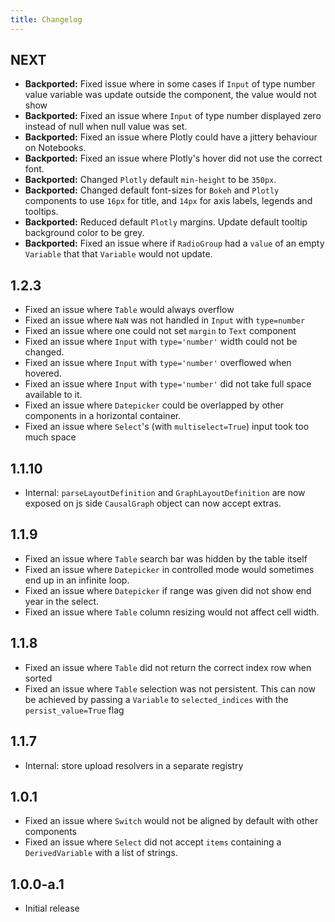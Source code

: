 ```yaml
---
title: Changelog
---
```


## NEXT

-   **Backported:** Fixed issue where in some cases if `Input` of type number value variable was update outside the component, the value would not show
-   **Backported:** Fixed an issue where `Input` of type number displayed zero instead of null when null value was set.
-   **Backported:** Fixed an issue where Plotly could have a jittery behaviour on Notebooks.
-   **Backported:** Fixed an issue where Plotly's hover did not use the correct font.
-   **Backported:** Changed `Plotly` default `min-height` to be `350px`.
-   **Backported:** Changed default font-sizes for `Bokeh` and `Plotly` components to use `16px` for title, and `14px` for axis labels, legends and tooltips.
-   **Backported:** Reduced default `Plotly` margins. Update default tooltip background color to be grey.
-   **Backported:** Fixed an issue where if `RadioGroup` had a `value` of an empty `Variable` that that `Variable` would not update.

## 1.2.3

-   Fixed an issue where `Table` would always overflow
-   Fixed an issue where `NaN` was not handled in `Input` with `type=number`
-   Fixed an issue where one could not set `margin` to `Text` component
-   Fixed an issue where `Input` with `type='number'` width could not be changed.
-   Fixed an issue where `Input` with `type='number'` overflowed when hovered.
-   Fixed an issue where `Input` with `type='number'` did not take full space available to it.
-   Fixed an issue where `Datepicker` could be overlapped by other components in a horizontal container.
-   Fixed an issue where `Select`'s (with `multiselect=True`) input took too much space

## 1.1.10

-   Internal: `parseLayoutDefinition` and `GraphLayoutDefinition` are now exposed on js side `CausalGraph` object can now accept extras.

## 1.1.9

-   Fixed an issue where `Table` search bar was hidden by the table itself
-   Fixed an issue where `Datepicker` in controlled mode would sometimes end up in an infinite loop.
-   Fixed an issue where `Datepicker` if range was given did not show end year in the select.
-   Fixed an issue where `Table` column resizing would not affect cell width.

## 1.1.8

-   Fixed an issue where `Table` did not return the correct index row when sorted
-   Fixed an issue where `Table` selection was not persistent. This can now be achieved by passing a `Variable` to `selected_indices` with the `persist_value=True` flag

## 1.1.7

-   Internal: store upload resolvers in a separate registry

## 1.0.1

-   Fixed an issue where `Switch` would not be aligned by default with other components
-   Fixed an issue where `Select` did not accept `items` containing a `DerivedVariable` with a list of strings.

## 1.0.0-a.1

-   Initial release
